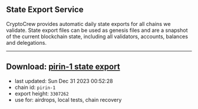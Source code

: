 ## State Export Service
CryptoCrew provides automatic daily state exports for all chains we validate. State export files can be used as genesis files and are a snapshot of the current blockchain state, including all validators, accounts, balances and delegations.

---
**Download: [pirin-1 state export](https://dl.ccvalidators.com/SERVICE/nolus/pirin-1_export_3307262.json)**
---

- last updated: Sun Dec 31 2023 00:52:28
- chain id: `pirin-1`
- export height: `3307262`
- use for: airdrops, local tests, chain recovery
